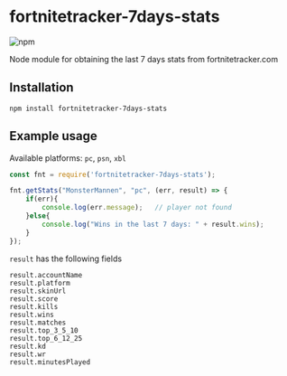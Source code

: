 # fortnitetracker-7days-stats

![npm](https://img.shields.io/npm/dt/fortnitetracker-7days-stats.svg?style=plastic)

Node module for obtaining the last 7 days stats from fortnitetracker.com  


## Installation

```
npm install fortnitetracker-7days-stats
```

## Example usage

Available platforms: `pc`, `psn`, `xbl`

```javascript
const fnt = require('fortnitetracker-7days-stats');

fnt.getStats("MonsterMannen", "pc", (err, result) => {
    if(err){
        console.log(err.message);   // player not found
    }else{
        console.log("Wins in the last 7 days: " + result.wins);
    }
});

```

`result` has the following fields

```
result.accountName
result.platform
result.skinUrl
result.score
result.kills
result.wins
result.matches
result.top_3_5_10
result.top_6_12_25
result.kd
result.wr
result.minutesPlayed
```
